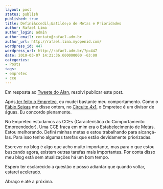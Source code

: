 ```yaml
---
layout: post
status: publish
published: true
title: Defini&ccedil;&atilde;o de Metas e Prioridades
author: Rafael Lima
author_login: admin
author_email: contato@rafael.adm.br
author_url: http://rafael.lima.myopenid.com/
wordpress_id: 447
wordpress_url: http://rafael.adm.br/?p=447
date: 2010-03-07 14:21:36.000000000 -03:00
categories:
- Posts
tags:
- empretec
- cce
---
```

Em resposta ao <a href="http://twitter.com/arsolto/statuses/10125064363">Tweete do Alan</a>, resolvi publicar este post.

Ap&oacute;s<a href="http://rafael.adm.br/p/empretec-eu-fiz/"> ter feito o Empretec</a>, eu mudei bastante meu comportamento. Como o <a href="http://blog.fabioseixas.com.br/">F&aacute;bio Seixas</a> me disse ontem, no <a href="http://www.circuito4x1.com.br/">Circuito 4x1</a>, o Empretec &eacute; um divisor de &aacute;guas. Eu concordo plenamente.

No Empretec estudamos as CCEs (Caracter&iacute;stica do Comportamento Empreendedor). Uma CCE fraca em mim era o Estabelecimento de Metas. Estou melhorando. Defini minhas metas e estou trabalhando para alcan&ccedil;&aacute;-las. Para isso tenho algumas tarefas que est&atilde;o devidamente priorizadas.

Escrever no blog &eacute; algo que acho muito importante, mas para o que estou buscando agora, existem outras tarefas mais importantes. Por conta disso meu blog est&aacute; sem atualiza&ccedil;&otilde;es h&aacute; um bom tempo.

Espero ter esclarecido a quest&atilde;o e posso adiantar que quando voltar, estarei acelerado.

Abra&ccedil;o e at&eacute; a pr&oacute;xima.
